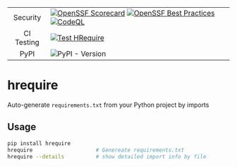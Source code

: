 |||
|:-:|:-|
|Security|[![OpenSSF Scorecard](https://api.scorecard.dev/projects/github.com/Thanaraklee/hrequire/badge)](https://scorecard.dev/viewer/?uri=github.com/Thanaraklee/hrequire) [![OpenSSF Best Practices](https://www.bestpractices.dev/projects/10889/badge)](https://www.bestpractices.dev/projects/10889) [![CodeQL](https://github.com/Thanaraklee/hrequire/actions/workflows/codeql.yml/badge.svg)](https://github.com/Thanaraklee/hrequire/actions/workflows/codeql.yml) |
|CI Testing |[![Test HRequire](https://github.com/Thanaraklee/hrequire/actions/workflows/ci.yaml/badge.svg?branch=develop)](https://github.com/Thanaraklee/hrequire/actions/workflows/ci.yaml)|
|PyPI|![PyPI - Version](https://img.shields.io/pypi/v/HRequire)|

# hrequire
Auto-generate `requirements.txt` from your Python project by imports

## Usage
```bash
pip install hrequire
hrequire                    # Genereate requirements.txt
hrequire --details          # show detailed import info by file
```
